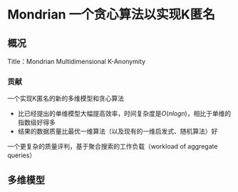 # Mondrian 一个贪心算法以实现K匿名

## 概况

Title：Mondrian Multidimensional K-Anonymity

### 贡献

一个实现K匿名的新的多维模型和贪心算法

- 比已经提出的单维模型大幅提高效率，时间复杂度是$O(nlogn)$，相比于单维的指数级好得多
- 结果的数据质量比最优一维算法（以及现有的一维启发式、随机算法）好

一个更复杂的质量评判，基于聚合搜索的工作负载（workload of aggregate queries）

## 多维模型


